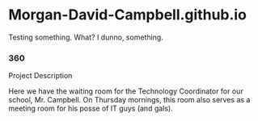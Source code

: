# Morgan-David-Campbell.github.io
Testing something. What? I dunno, something.

### 360

<script src='//vizor.io/static/scripts/vizor-360-embed.js' data-vizorurl='//vizor.io/embed/morgancampbell19/the-waiting-room'></script>

Project Description

Here we have the waiting room for the Technology Coordinator for our school, Mr. Campbell. On Thursday mornings, this room also serves as a meeting room for his posse of IT guys (and gals).
